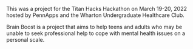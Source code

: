 This was a project for the Titan Hacks Hackathon on March 19-20, 2022 hosted by PennApps and the Wharton Undergraduate Healthcare Club.

Brain Boost is a project that aims to help teens and adults who may be unable to seek professional help to cope with mental health issues on a personal scale.
